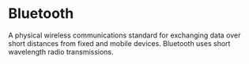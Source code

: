 [Title]: # (Bluetooth)
[Order]: # (14)

# Bluetooth

A physical wireless communications standard for exchanging data over short distances from fixed and mobile devices. Bluetooth uses short wavelength radio transmissions.